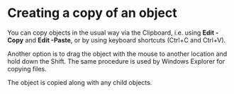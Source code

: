 # Creating a copy of an object
     
You can copy objects in the usual way via the Clipboard, i.e. using **Edit - Copy** and **Edit -Paste**, or by using keyboard shortcuts (Ctrl+C and Ctrl+V).
     
Another option is to drag the object with the mouse to another location and hold down the Shift. The same procedure is used by Windows Explorer for copying files.
     
The object is copied along with any child objects.
